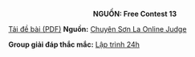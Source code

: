 **<center>NGUỒN: Free Contest 13</center>**

[Tải đề bài (PDF)](/statements/2103/TRANSFORM.pdf)
**Nguồn:** [Chuyên Sơn La Online Judge](http://csloj.ddns.net/)

**Group giải đáp thắc mắc:** [Lập trình 24h](https://www.facebook.com/groups/1386904321519984)